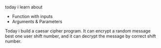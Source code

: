today i learn about 
 
* Function with inputs
* Arguments & Parameters

Today i build a caesar cipher program. It can encrypt a random message  best one user shift number,
and it can decrypt the message by correct shift number. 
